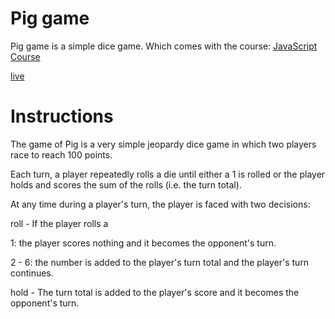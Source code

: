 # Pig game

Pig game is a simple dice game. Which comes with the course: [JavaScript Course](https://www.udemy.com/course/the-complete-javascript-course/)

[live](https://bielesz.github.io/pig-game/)

# Instructions

The game of Pig is a very simple jeopardy dice game in which two players race to reach 100 points.

Each turn, a player repeatedly rolls a die until either a 1 is rolled or the player holds and scores the sum of the rolls (i.e. the turn total).

At any time during a player's turn, the player is faced with two decisions:

roll - If the player rolls a

1: the player scores nothing and it becomes the opponent's turn.

2 - 6: the number is added to the player's turn total and the player's turn continues.

hold - The turn total is added to the player's score and it becomes the opponent's turn.
